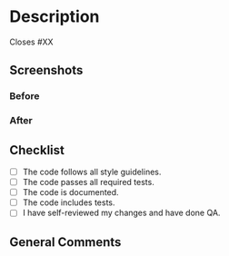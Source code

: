# Description
<!-- Please include a summary of the change(s). And if applicable provide the relevant issue. Please provide as much detail as possible. -->

<!-- Replace `XX` with the concerning issue number. -->
Closes #XX

## Screenshots
<!-- Include any relevant screenshots or gifs to all frontend changes when applicable. -->

### Before
<!-- Add before screenshots when applicable. -->

### After
<!-- Add after screenshots when applicable. -->

## Checklist

- [ ] The code follows all style guidelines.
- [ ] The code passes all required tests.
- [ ] The code is documented.
- [ ] The code includes tests.
- [ ] I have self-reviewed my changes and have done QA.

## General Comments
<!-- Optional - Add anything else you would like to add to the Pull Request -->
